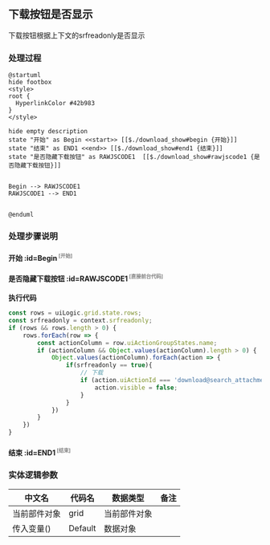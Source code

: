 ## 下载按钮是否显示 <!-- {docsify-ignore-all} -->

   下载按钮根据上下文的srfreadonly是否显示

### 处理过程

```plantuml
@startuml
hide footbox
<style>
root {
  HyperlinkColor #42b983
}
</style>

hide empty description
state "开始" as Begin <<start>> [[$./download_show#begin {开始}]]
state "结束" as END1 <<end>> [[$./download_show#end1 {结束}]]
state "是否隐藏下载按钮" as RAWJSCODE1  [[$./download_show#rawjscode1 {是否隐藏下载按钮}]]


Begin --> RAWJSCODE1
RAWJSCODE1 --> END1


@enduml
```


### 处理步骤说明

#### 开始 :id=Begin<sup class="footnote-symbol"> <font color=gray size=1>[开始]</font></sup>




#### 是否隐藏下载按钮 :id=RAWJSCODE1<sup class="footnote-symbol"> <font color=gray size=1>[直接前台代码]</font></sup>



<p class="panel-title"><b>执行代码</b></p>

```javascript
const rows = uiLogic.grid.state.rows;
const srfreadonly = context.srfreadonly;
if (rows && rows.length > 0) {
	rows.forEach(row => {
		const actionColumn = row.uiActionGroupStates.name;
		if (actionColumn && Object.values(actionColumn).length > 0) {
			Object.values(actionColumn).forEach(action => {
                if(srfreadonly == true){
					// 下载
					if (action.uiActionId === 'download@search_attachment') {
                        action.visible = false;
                    }
                }
			})
		}
	})
}
```

#### 结束 :id=END1<sup class="footnote-symbol"> <font color=gray size=1>[结束]</font></sup>






### 实体逻辑参数

|    中文名   |    代码名    |  数据类型      |备注 |
| --------| --------| --------  | --------   |
|当前部件对象|grid|当前部件对象||
|传入变量(<i class="fa fa-check"/></i>)|Default|数据对象||
